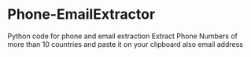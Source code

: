 # Phone-EmailExtractor
Python code for phone and email extraction 
Extract Phone Numbers of more than 10 countries and paste it on your clipboard also email address 
